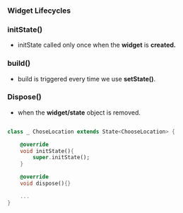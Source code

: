 ### Widget Lifecycles

### initState()

- initState called only once when the **widget** is **created.**

### build()

- build is triggered every time we use **setState()**.

### Dispose()

- when the **widget/state** object is removed.

```dart

class _ ChoseLocation extends State<ChooseLocation> {

    @override
    void initState(){
        super.initState();
    }

    @override
    void dispose(){}

    ...
}

```
